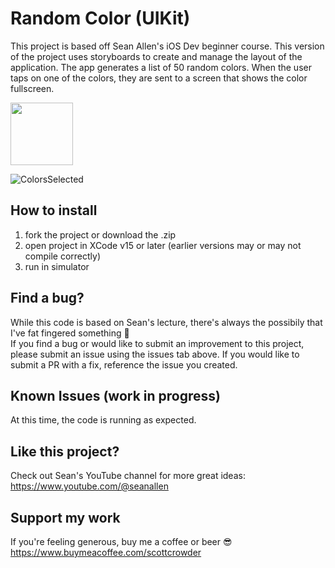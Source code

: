 # Random Color (UIKit)

This project is based off Sean Allen's iOS Dev beginner course. This version of the project uses storyboards to create and manage the layout of the application. The app generates a list of 50 random colors. When the user taps on one of the colors, they are sent to a screen that shows the color fullscreen.

<img src="https://github.com/scrowder1172/RandomColorUIKit/assets/13410780/299d3553-4813-4116-8bbc-db15342757ac" width="100" height="100">

![ColorsSelected](https://github.com/scrowder1172/RandomColorUIKit/assets/13410780/8ba24f75-8c58-439f-acbe-3581ebd91be3)

## How to install

1. fork the project or download the .zip
2. open project in XCode v15 or later (earlier versions may or may not compile correctly)
3. run in simulator

## Find a bug?

While this code is based on Sean's lecture, there's always the possibily that I've fat fingered something 😬
<br>If you find a bug or would like to submit an improvement to this project, please submit an issue using the issues tab above. If you would like to submit a PR with a fix, reference the issue you created.

## Known Issues (work in progress)

At this time, the code is running as expected.

## Like this project?

Check out Sean's YouTube channel for more great ideas: https://www.youtube.com/@seanallen

## Support my work

If you're feeling generous, buy me a coffee or beer 😎 https://www.buymeacoffee.com/scottcrowder
